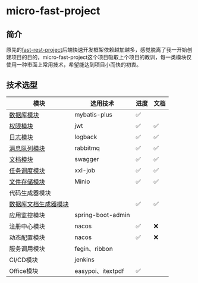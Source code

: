 # micro-fast-project
## 简介

原先的[fast-rest-project](https://github.com/shoufengsfsf/fast-rest-project)后端快速开发框架依赖越加越多，感觉脱离了我一开始创建项目的目的，micro-fast-project这个项目吸取上个项目的教训，每一类模块仅使用一种市面上常用技术，希望能达到项目小而快的初衷。

## 技术选型

| 模块                                                         | 选用技术          | 进度 | 文档 |
| ------------------------------------------------------------ | ----------------- | ---- | ---- |
| [数据库模块](https://github.com/shoufengsfsf/micro-fast-project/tree/develop/micro-fast-db/micro-fast-mybatis-plus-starter) | mybatis-plus      | ✅    |      |
| [权限模块](https://github.com/shoufengsfsf/micro-fast-project/tree/develop/micro-fast-auth) | jwt               | ✅    | ✅    |
| [日志模块](https://github.com/shoufengsfsf/micro-fast-project/tree/develop/micro-fast-log/micro-fast-log-starter) | logback           | ✅    | ✅    |
| [消息队列模块](https://github.com/shoufengsfsf/micro-fast-project/tree/develop/micro-fast-mq/micro-fast-mq-rabbit-starter) | rabbitmq          | ✅    | ✅    |
| [文档模块](https://github.com/shoufengsfsf/micro-fast-project/tree/develop/micro-fast-doc/micro-fast-swagger-starter) | swagger           | ✅    | ✅    |
| [任务调度模块](https://github.com/shoufengsfsf/micro-fast-project/tree/develop/micro-fast-job/micro-fast-job-xxl-starter) | xxl-job           | ✅    | ✅    |
| [文件存储模块](https://github.com/shoufengsfsf/micro-fast-project/tree/develop/micro-fast-file/micro-fast-file-minio-starter) | Minio             | ✅    | ✅    |
| 代码生成器模块                                               |                   |      |      |
| [数据库文档生成器模块](https://github.com/shoufengsfsf/micro-fast-project/tree/master/micro-fast-generator/micro-fast-generator-db-doc) |                   | ✅    | ✅    |
| 应用监控模块                                                 | spring-boot-admin |      |      |
| 注册中心模块                                                 | nacos             | ✅    | ❌    |
| 动态配置模块                                                 | nacos             | ✅    | ❌    |
| 服务调用模块                                                 | fegin、ribbon     |      |      |
| CI/CD模块                                                    | jenkins           |      |      |
| Office模块                                                   | easypoi、itextpdf | ✅    |      |

